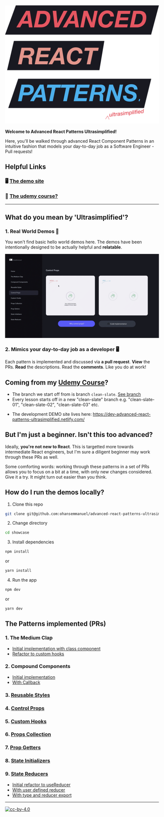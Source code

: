 ![Advanced React Patterns Ultrasimplified](assets/hero@3x.png)

**Welcome to Advanced React Patterns Ultrasimplified!**

Here, you'll be walked through advanced  React Component Patterns in an intuitive fashion that models your day-to-day job as a Software Engineer - Pull requests!

## Helpful Links

### 🖥 [The demo site](https://advanced-react-patterns-ultrasimplified.netlify.com/)

### 👀 [The udemy course?](https://www.udemy.com/course/the-complete-guide-to-advanced-react-patterns/)

---

## What do you mean by 'Ultrasimplified'?

### 1. Real World Demos 🚀

You won't find basic hello world demos here. The demos have been intentionally designed to be actually helpful and **relatable**.

![GIF of Medium clap demo](assets/explainer-demo.gif)

### 2. Mimics your day-to-day job as a developer 🖥

Each pattern is implemented and discussed via **a pull request**. **View** the PRs. **Read** the descriptions. Read the **comments**. Like you do at work!

## Coming from my [Udemy Course](https://www.udemy.com/course/the-complete-guide-to-advanced-react-patterns/)?

- The branch we start off from is branch `clean-slate`. [See branch](https://github.com/ohansemmanuel/advanced-react-patterns-ultrasimplified/tree/clean-slate)
- Every lesson starts off in a new "clean-slate" branch e.g. "clean-slate-01", "clean-slate-02", "clean-slate-03" etc.

* The development DEMO site lives here: https://dev-advanced-react-patterns-ultrasimplified.netlify.com/

## But I'm just a beginner. Isn't this too advanced?

Ideally, **you're not new to React**. This is targetted more towards intermediate React engineers, but I'm sure a diligent beginner may work through these PRs as well.

Some comforting words: working through these patterns in a set of PRs allows you to focus on a bit at a time, with only new changes considered. Give it a try. It might turn out easier than you think.

## How do I run the demos locally?

1. Clone this repo

```sh
git clone git@github.com:ohansemmanuel/advanced-react-patterns-ultrasimplified.git
```

2. Change directory

```sh
cd showcase
```

3. Install dependencies

```sh
npm install
```

or

```sh
yarn install
```

4. Run the app

```sh
npm dev
```

or

```sh
yarn dev
```

## The Patterns implemented (PRs)

### 1. The Medium Clap

- [Initial implementation with class component](https://github.com/ohansemmanuel/advanced-react-patterns-ultrasimplified/pull/1)
- [Refactor to custom hooks](https://github.com/ohansemmanuel/advanced-react-patterns-ultrasimplified/pull/16)

### 2. Compound Components

- [Initial implementation](https://github.com/ohansemmanuel/advanced-react-patterns-ultrasimplified/pull/17)
- [With Callback](https://github.com/ohansemmanuel/advanced-react-patterns-ultrasimplified/pull/18/)

### 3. [Reusable Styles](https://github.com/ohansemmanuel/advanced-react-patterns-ultrasimplified/pull/19)

### 4. [Control Props](https://github.com/ohansemmanuel/advanced-react-patterns-ultrasimplified/pull/21)

### 5. [Custom Hooks](https://github.com/ohansemmanuel/advanced-react-patterns-ultrasimplified/pull/7)

### 6. [Props Collection](https://github.com/ohansemmanuel/advanced-react-patterns-ultrasimplified/pull/8)

### 7. [Prop Getters](https://github.com/ohansemmanuel/advanced-react-patterns-ultrasimplified/pull/9)

### 8. [State Initializers](https://github.com/ohansemmanuel/advanced-react-patterns-ultrasimplified/pull/10)

### 9. [State Reducers](https://github.com/ohansemmanuel/advanced-react-patterns-ultrasimplified/pull/12)

- [Initial refactor to useReducer](https://github.com/ohansemmanuel/advanced-react-patterns-ultrasimplified/pull/12)
- [With user defined reducer](https://github.com/ohansemmanuel/advanced-react-patterns-ultrasimplified/pull/13)
- [With type and reducer export](https://github.com/ohansemmanuel/advanced-react-patterns-ultrasimplified/pull/14)

---

[![cc-by-4.0](https://licensebuttons.net/l/by/4.0/80x15.png)](http://creativecommons.org/licenses/by/4.0/)
